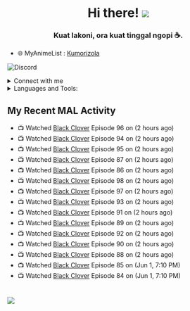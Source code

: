 <h1 align="center">Hi there! <img src="https://media.giphy.com/media/hvRJCLFzcasrR4ia7z/giphy.gif" width="25px"> </h1>
<h3 align="center">Kuat lakoni, ora kuat tinggal ngopi ☕.</h3>

- 🌐 MyAnimeList : [Kumorizola](https://myanimelist.net/animelist/Kumorizola)

![Discord](https://discord.c99.nl/widget/theme-3/761213268009943051.png)
<details>
      <summary>Connect with me</summary>
    <p align="left">
        <a href="https://www.facebook.com/kumori.hartley.1" target="blank"><img align="center"
                src="https://raw.githubusercontent.com/rahuldkjain/github-profile-readme-generator/master/src/images/icons/Social/facebook.svg"
                alt="kumori hartley" height="30" width="40" /></a>
        <a href="https://www.instagram.com/kumorizola/" target="blank"><img align="center"
                src="https://raw.githubusercontent.com/rahuldkjain/github-profile-readme-generator/master/src/images/icons/Social/instagram.svg"
                alt="kumorizola" height="30" width="40" /></a>
        <a href="https://discord.com" target="blank"><img align="center"
                src="https://raw.githubusercontent.com/rahuldkjain/github-profile-readme-generator/master/src/images/icons/Social/discord.svg"
                alt="Kumori#5882" height="30" width="40" /></a>
    </p>
</details>

<details>
    <summary align="left">Languages and Tools:</summary>
<p align="left">
      <a href="https://www.w3schools.com/css/" target="_blank">
        <img src="https://raw.githubusercontent.com/devicons/devicon/master/icons/css3/css3-original-wordmark.svg"
            alt="css3" width="40" height="40" /> </a> <a href="https://www.w3.org/html/" target="_blank"> <img
            src="https://raw.githubusercontent.com/devicons/devicon/master/icons/html5/html5-original-wordmark.svg"
            alt="html5" width="40" height="40" /> </a> <a href="https://www.java.com" target="_blank"> <img
            src="https://raw.githubusercontent.com/devicons/devicon/master/icons/java/java-original.svg" alt="java"
            width="40" height="40" /> </a> <a href="https://developer.mozilla.org/en-US/docs/Web/JavaScript"
            target="_blank"> <img
            src="https://raw.githubusercontent.com/devicons/devicon/master/icons/javascript/javascript-original.svg"
            alt="javascript" width="40" height="40" /> </a> <a href="https://nodejs.org" target="_blank"> <img
            src="https://raw.githubusercontent.com/devicons/devicon/master/icons/nodejs/nodejs-original-wordmark.svg"
            alt="nodejs" width="40" height="40" /> </a> <a href="https://www.python.org" target="_blank"> <img
            src="https://raw.githubusercontent.com/devicons/devicon/master/icons/python/python-original.svg"
            alt="python" width="40" height="40" /> </a> <a href="https://www.typescriptlang.org/" target="_blank"> <img
            src="https://raw.githubusercontent.com/devicons/devicon/master/icons/typescript/typescript-original.svg" 
            alt="typescript" width="40" height="40" /> </a> <a href="https://www.photoshop.com/en" target="_blank"> <img
            src="https://upload.wikimedia.org/wikipedia/commons/a/af/Adobe_Photoshop_CC_icon.svg" alt="photoshop" width="40" height="40"/> </a>
            <a href="https://www.adobe.com/products/premiere.html" target="_blank"> <img
            src="https://upload.wikimedia.org/wikipedia/commons/4/40/Adobe_Premiere_Pro_CC_icon.svg" alt="Premiere pro" width="40" height="40"/> </a>
            <a href="https://www.adobe.com/in/products/illustrator.html" target="_blank"> <img 
            src="https://upload.wikimedia.org/wikipedia/commons/f/fb/Adobe_Illustrator_CC_icon.svg" alt="illustrator" width="40" height="40"/> </a>
      
 </details>
 
 <h2> My Recent MAL Activity</h2>
<!-- MAL_ACTIVITY:start -->

- 📺 Watched [Black Clover](https://MyAnimeList.net/anime.php?id=34572) Episode 96 on (2 hours ago)
- 📺 Watched [Black Clover](https://MyAnimeList.net/anime.php?id=34572) Episode 94 on (2 hours ago)
- 📺 Watched [Black Clover](https://MyAnimeList.net/anime.php?id=34572) Episode 95 on (2 hours ago)
- 📺 Watched [Black Clover](https://MyAnimeList.net/anime.php?id=34572) Episode 87 on (2 hours ago)
- 📺 Watched [Black Clover](https://MyAnimeList.net/anime.php?id=34572) Episode 86 on (2 hours ago)
- 📺 Watched [Black Clover](https://MyAnimeList.net/anime.php?id=34572) Episode 98 on (2 hours ago)
- 📺 Watched [Black Clover](https://MyAnimeList.net/anime.php?id=34572) Episode 97 on (2 hours ago)
- 📺 Watched [Black Clover](https://MyAnimeList.net/anime.php?id=34572) Episode 93 on (2 hours ago)
- 📺 Watched [Black Clover](https://MyAnimeList.net/anime.php?id=34572) Episode 91 on (2 hours ago)
- 📺 Watched [Black Clover](https://MyAnimeList.net/anime.php?id=34572) Episode 89 on (2 hours ago)
- 📺 Watched [Black Clover](https://MyAnimeList.net/anime.php?id=34572) Episode 92 on (2 hours ago)
- 📺 Watched [Black Clover](https://MyAnimeList.net/anime.php?id=34572) Episode 90 on (2 hours ago)
- 📺 Watched [Black Clover](https://MyAnimeList.net/anime.php?id=34572) Episode 88 on (2 hours ago)
- 📺 Watched [Black Clover](https://MyAnimeList.net/anime.php?id=34572) Episode 85 on (Jun 1, 7:10 PM)
- 📺 Watched [Black Clover](https://MyAnimeList.net/anime.php?id=34572) Episode 84 on (Jun 1, 7:10 PM)

<!-- MAL_ACTIVITY:end -->

  
<h2 align="left"> <img src="https://media.discordapp.net/attachments/918405470073520168/919220018355523584/ezgif.com-gif-maker_1.gif">
